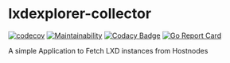 # lxdexplorer-collector

[![codecov](https://codecov.io/gh/willie-cadete/lxdexplorer-collector/graph/badge.svg?token=TBXDR00B0T)](https://codecov.io/gh/willie-cadete/lxdexplorer-collector)
[![Maintainability](https://api.codeclimate.com/v1/badges/84bc07b2bc7e464bd488/maintainability)](https://codeclimate.com/github/willie-cadete/lxdexplorer-collector/maintainability)
[![Codacy Badge](https://app.codacy.com/project/badge/Grade/53fab683a553496fab11bd8a1aa92ff4)](https://app.codacy.com/gh/willie-cadete/lxdexplorer-collector/dashboard?utm_source=gh&utm_medium=referral&utm_content=&utm_campaign=Badge_grade)
[![Go Report Card](https://goreportcard.com/badge/github.com/willie-cadete/lxdexplorer-collector)](https://goreportcard.com/report/github.com/willie-cadete/lxdexplorer-collector)

A simple Application to Fetch LXD instances from Hostnodes
